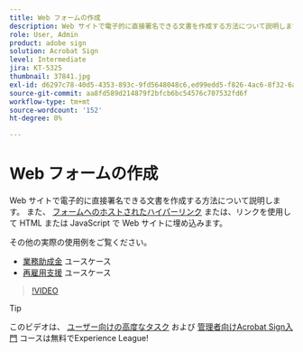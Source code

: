 ```yaml
---
title: Web フォームの作成
description: Web サイトで電子的に直接署名できる文書を作成する方法について説明します
role: User, Admin
product: adobe sign
solution: Acrobat Sign
level: Intermediate
jira: KT-5325
thumbnail: 37841.jpg
exl-id: d6297c78-40d5-4353-893c-9fd5648048c6,ed99edd5-f826-4ac6-8f32-6a4e6e48ddc6
source-git-commit: aa8fd589d214879f2bfcb6bc54576c707532fd6f
workflow-type: tm+mt
source-wordcount: '152'
ht-degree: 0%

---
```


# Web フォームの作成

Web サイトで電子的に直接署名できる文書を作成する方法について説明します。 また、 [フォームへのホストされたハイパーリンク](https://salesforceintegration.na2.echosign.com/public/esignWidget?wid=CBFCIBAA3AAABLblqZhBTZvjMual0H-M6HTSunw9hV1t-OdGbQI3d-nWJdEH76dHPxK1QH6DO9XGjch6QVho*) または、リンクを使用して HTML または JavaScript で Web サイトに埋め込みます。

その他の実際の使用例をご覧ください。

* [業務助成金](https://experienceleague.adobe.com/docs/document-cloud-learn/sign-learning-hub/expand/recipes/gov/usecasegovgrants.html?lang=en) ユースケース
* [再雇用支援](https://experienceleague.adobe.com/docs/document-cloud-learn/sign-learning-hub/expand/recipes/gov/usecasegovreemployment.html?lang=en) ユースケース

>[!VIDEO](https://video.tv.adobe.com/v/37841?quality=12&learn=on&hidetitle=true)

>[!TIP]
>
>このビデオは、 [ユーザー向けの高度なタスク](https://experienceleague.adobe.com/?recommended=Sign-U-1-2020.3) および [管理者向けAcrobat Sign入門](https://experienceleague.adobe.com/?recommended=Sign-A-1-2020.2) コースは無料でExperience League!
